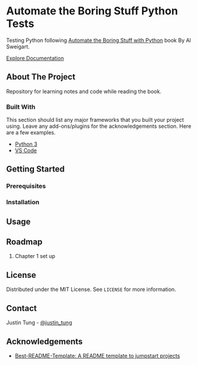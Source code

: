 # Automate the Boring Stuff Python Tests

Testing Python following [Automate the Boring Stuff with Python](https://automatetheboringstuff.com/) book By Al Sweigart.

[Explore Documentation](https://github.com/justintungonline/automatetheboringstuff-py-tests/wiki)

## About The Project

Repository for learning notes and code while reading the book.

### Built With

This section should list any major frameworks that you built your project using. Leave any add-ons/plugins for the acknowledgements section. Here are a few examples.
* [Python 3](https://www.python.org/)
* [VS Code](https://code.visualstudio.com/docs/languages/python)

## Getting Started

### Prerequisites

### Installation

## Usage

## Roadmap

1. Chapter 1 set up

## License

Distributed under the MIT License. See `LICENSE` for more information.

## Contact

Justin Tung - [@justin_tung](https://twitter.com/justin_tung/)

## Acknowledgements

- [Best-README-Template: A README template to jumpstart projects](https://github.com/othneildrew/Best-README-Template/)
